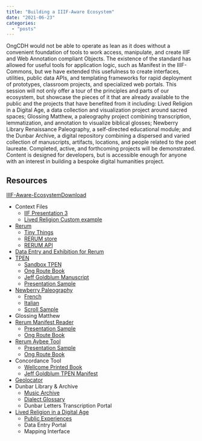 ```yaml
---
title: "Building a IIIF-Aware Ecosystem"
date: "2021-06-23"
categories: 
  - "posts"
---
```


OngCDH would not be able to operate as lean as it does without a convenient foundation of tools to work access, manipulate, and create IIIF and Web Annotation compliant Objects. The existence of the standard has allowed for useful tools for application logic, such as Manifest in the IIIF-Commons, but we have extended this usefulness to create interfaces, utilities, public data APIs, and templating frameworks for rapid deployment of prototypes, classroom projects, and specialized web portals. This session will not only offer a tour of the principles and parts of our ecosystem, but showcase the pieces of it that are already available to the public and the projects that have benefited from it including: Lived Religion in a Digital Age, a data collection and visualization project around sacred spaces; Glossing Matthew, a paleography project combining transcription, lemmatization, and annotation to visualize biblical glosses; Newberry Library Renaissance Paleography, a self-directed educational module; and the Dunbar Archive, a digital repository combining a dispersed and varied collection of manuscripts, artifacts, locations, and people related to the poet laureate. Completed, active, and forthcoming projects will be demonstrated. Content is designed for developers, but is accessible enough for anyone with an interest in building a bespoke digital humanities project.

## Resources

[IIIF-Aware-Ecosystem](https://ongcdh.org/wp-content/uploads/2021/06/IIIF-Aware-Ecosystem.pdf)[Download](https://ongcdh.org/wp-content/uploads/2021/06/IIIF-Aware-Ecosystem.pdf)

- Context Files
    - [IIF Presentation 3](https://iiif.io/api/presentation/3/context.json)
    - [Lived Religion Custom example](https://github.com/CenterForDigitalHumanities/deer-LR/blob/c2ea23e4f6642c6117632b73c3bc61ec4c2dc7f9/web/vocab/context.json)
- [Rerum](http://rerum.io)
    - [Tiny Things](http://tiny.rerum.io)
    - [RERUM store](http://store.rerum.io)
    - [RERUM API](https://centerfordigitalhumanities.github.io/rerum_server/API.html)
- [Data Entry and Exhibition for Rerum](http://deer.rerum.io)
- [TPEN](http://t-pen.org)
    - [Sandbox TPEN](http://t-pen.org/TPEN/transcription.html)
    - [Ong Route Book](http://t-pen.org/TPEN/transcription.html?projectID=7006)
    - [Jeff Goldblum Manuscript](http://t-pen.org/TPEN/transcription.html?projectID=6609)
    - [Presentation Sample](http://t-pen.org/TPEN/project/4080)
- [Newberry Paleography](https://www.newberry.org/paleography)
    - [French](https://paleography.library.utoronto.ca/)
    - [Italian](https://italian-paleography.library.utoronto.ca/)
    - [Scroll Sample](http://paleo.rerum.io/TPEN-NL/italianTranscription.html?projectID=5862&p=3132)
- Glossing Matthew
- [Rerum Manifest Reader](http://read.rerum.io/)
    - [](http://read.rerum.io/#/read?url=http:%2F%2Ft-pen.org%2FTPEN%2Fmanifest%2F4080)[Presentation Sample](http://read.rerum.io/#/read?url=http:%2F%2Ft-pen.org%2FTPEN%2Fmanifest%2F4080)
    - [Ong Route Book](http://read.rerum.io/#/read?url=http:%2F%2Ft-pen.org%2FTPEN%2Fmanifest%2F7006)
- [Rerum Aybee Tool](http://aybee.rerum.io)
    - [Presentation Sample](http://aybee.rerum.io/#/aybee?url=http:%2F%2Ft-pen.org%2FTPEN%2Fmanifest%2F4080)
    - [Ong Route Book](http://aybee.rerum.io/#/aybee?url=http:%2F%2Ft-pen.org%2FTPEN%2Fmanifest%2F7006)
- Concordance Tool
    - [Wellcome Printed Book](https://concordance.rerum.io/?manifest=https:%2F%2Fiiif.wellcomecollection.org%2Fpresentation%2Fv2%2Fb2943306x)
    - [Jeff Goldblum TPEN Manifest](http://concordance.rerum.io/?manifest=http://t-pen.org/TPEN/manifest/6609)
- [Geolocator](http://geo.rerum.io)
- Dunbar Library & Archive
    - [Music Archive](https://ecommons.udayton.edu/dunbar/)
    - [Dialect Glossary](https://ecommons.udayton.edu/dunbar_glossary/)
    - Dunbar Letters Transcription Portal
- [Lived Religion in a Digital Age](http://religioninplace.org/)
    - [Public Experiences](http://lrda.rerum.io/experiences.html)
    - Data Entry Portal
    - Mapping Interface
